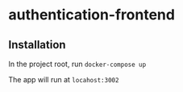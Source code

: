 # authentication-frontend
## Installation
In the project root, run
``docker-compose up``

The app will run at ``locahost:3002``
